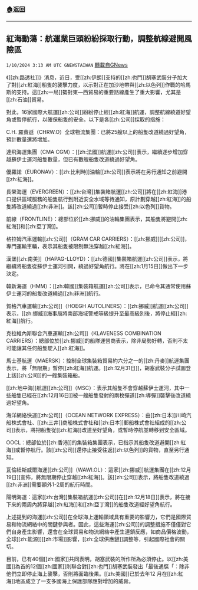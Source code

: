 ###  [:house:返回](README.md)
---


## 紅海動蕩：航運業巨頭紛紛採取行動，調整航線避開風險區
`1/10/2024 3:13 AM UTC GNEWSTAIWAN` [轉載自GNews](https://gnews.org/articles/2203073)

《[[zh:路透社]]》消息，近日，受[[zh:伊朗]]支持的[[zh:也門]]胡塞武裝分子加大了對[[zh:紅海]]船隻的襲擊力度，以示對正在加沙地帶與[[zh:以色列]]作戰的哈馬斯的支持。這[[zh:一局]]勢對東—西貿易的重要路線產生了重大影響，尤其是[[zh:石油]]貿易。

  

對此，16家國際大航運[[zh:公司]]紛紛停止經[[zh:紅海]]航運，調整航線繞道好望角或暫停航行，以確保船隻的安全。以下是各[[zh:公司]]採取的措施：

  

C.H. 羅賓遜（CHRW.O）全球物流集團：已將25艘以上的船隻改道繞過好望角，預計數量還將增加。

  

達飛海運集團（CMA CGM）：[[zh:法國]]航運[[zh:公司]]表示，繼續逐步增加穿越蘇伊士運河船隻數量，但已有數艘船隻改道繞過好望角。

  

優羅諾（EURONAV）：[[zh:比利時]]油輪[[zh:公司]]表示將在另行通知之前避開[[zh:紅海]]。

  

長榮海運（EVERGREEN）：[[zh:台灣]]集裝箱航運[[zh:公司]]將在[[zh:紅海]]港口提供區域服務的船隻航行到附近安全水域等待通知，原計劃穿越[[zh:紅海]]的船隻將改道繞過[[zh:非洲]]。該[[zh:公司]]暫時停止接受[[zh:以色列]]貨物。

  

前線（FRONTLINE）：總部位於[[zh:挪威]]的油輪集團表示，其船隻將避開[[zh:紅海]]和[[zh:亞丁灣]]。

  

格拉姆汽車運輸[[zh:公司]]（GRAM CAR CARRIERS）：[[zh:挪威]][[zh:公司]]，專門運輸車輛，表示其船隻被限制無法穿越[[zh:紅海]]。

  

漢堡[[zh:南美]]（HAPAG-LLOYD）：[[zh:德國]]集裝箱航運[[zh:公司]]表示，將繼續將船隻從蘇伊士運河引開，繞過好望角航行。將在[[zh:1月15日]]做出下一步決定。

  

韓新海運（HMM）：[[zh:韓國]]集裝箱航運[[zh:公司]]表示，已命令其通常使用蘇伊士運河的船隻改道繞過[[zh:非洲]]航行。

  

賀格汽車運輸[[zh:公司]]（HOEGH AUTOLINERS）：[[zh:挪威]]航運[[zh:公司]]表示，[[zh:挪威]]海事局將南部海域警戒等級提升至最高級別後，將停止經[[zh:紅海]]航行。

  

克拉維內斯聯合汽車運輸[[zh:公司]]（KLAVENESS COMBINATION CARRIERS）：總部位於[[zh:挪威]]的船隊運營商表示，除非局勢好轉，否則不太可能讓其任何船隻駛入[[zh:紅海]]。

  

馬士基航運（MAERSK）：控制全球集裝箱貿易約六分之一的[[zh:丹麥]]航運集團表示，將「無限期」暫停[[zh:紅海]]航運。[[zh:12月31日]]，胡塞武裝分子試圖登上該[[zh:公司]]的一艘集裝箱船。

  

[[zh:地中海]]航運[[zh:公司]]（MSC）：表示其船隻不會穿越蘇伊士運河，其中一些船隻已經在[[zh:12月16日]]被一艘船隻發射的兩枚彈道[[zh:導彈]]襲擊後改道繞過好望角。

  

海洋網絡快運[[zh:公司]]（OCEAN NETWORK EXPRESS）：由[[zh:日本]]川崎汽船株式會社、[[zh:三井]]商船株式會社和[[zh:日本]]郵船株式會社組成的[[zh:公司]]表示，將把船隻從[[zh:紅海]]改道至好望角，或暫時停航並轉移到安全區域。

  

OOCL：總部位於[[zh:香港]]的集裝箱集團表示，已指示其船隻改道避開[[zh:紅海]]或暫停航行。該[[zh:公司]]還停止接受往返[[zh:以色列]]的貨物，直至另行通知。

  

瓦倫紐斯威爾海運[[zh:公司]]（WAWI.OL）：這家[[zh:挪威]]航運集團在[[zh:12月19日]]宣佈，將無限期停止穿越[[zh:紅海]]。該[[zh:公司]]表示，將船隻改道繞過[[zh:非洲]]需要額外1-2周的航行時間。

  

陽明海運：這家[[zh:台灣]]集裝箱航運[[zh:公司]]在[[zh:12月18日]]表示，將在接下來的兩周內將穿越[[zh:紅海]]和[[zh:亞丁灣]]的船隻改道經好望角航行。

  

上述提到的海運[[zh:公司]]在全球海上運輸領域具有重要的影響力，它們是國際貿易和物流網絡中的關鍵參與者。因此，這些海運[[zh:公司]]的調整措施不僅僅對它們自身產生影響，還會在全球貿易和物流網絡中產生連鎖反應，如商品價格波動，全球[[zh:能源]][[zh:市場]]影響，[[zh:全球供應鏈]]調整等，引起國際社會的關切。

  

目前，已有40個[[zh:國家]]共同表明，胡塞武裝的所作所為必須停止。以[[zh:美國]]為首的12個[[zh:國家]]則聯合對[[zh:也門]]胡塞武裝發出「最後通牒「：除非他們立即停止海上襲擊，否則將面臨後果。[[zh:美國]]已於去年12 月在[[zh:紅海]]地區成立了一支多國海上保護部隊應對增加的威脅。


